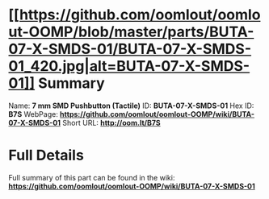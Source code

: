 
[[https://github.com/oomlout/oomlout-OOMP/blob/master/parts/BUTA-07-X-SMDS-01/BUTA-07-X-SMDS-01_420.jpg|alt=BUTA-07-X-SMDS-01]] 
Summary
=================

Name: __7 mm SMD Pushbutton (Tactile)__
ID: __BUTA-07-X-SMDS-01__
Hex ID: __B7S__
WebPage: __https://github.com/oomlout/oomlout-OOMP/wiki/BUTA-07-X-SMDS-01__
Short URL: __http://oom.lt/B7S__

Full Details
==========================
Full summary of this part can be found in the wiki:   
__https://github.com/oomlout/oomlout-OOMP/wiki/BUTA-07-X-SMDS-01__   

